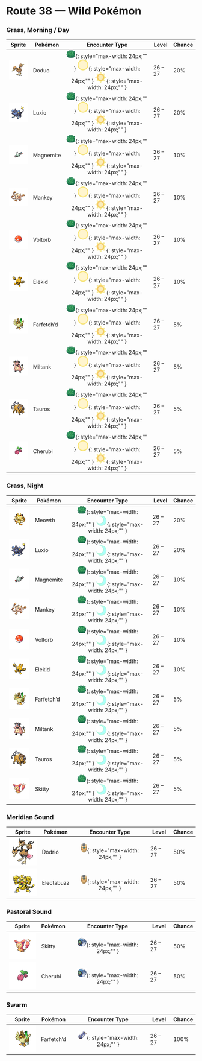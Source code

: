 # Route 38 — Wild Pokémon

### Grass, Morning / Day

| Sprite | Pokémon | Encounter Type | Level | Chance |
|:------:|---------|:--------------:|-------|--------|
| ![Doduo](../../assets/sprites/doduo/front.gif "By alternately raising and lowering its two heads, it balances itself to be more stable while running.") | Doduo | ![Grass](../../assets/encounter_types/grass.png "Grass"){: style="max-width: 24px;"" } ![Morning](../../assets/encounter_types/morning.png "Morning"){: style="max-width: 24px;"" } ![Day](../../assets/encounter_types/day.png "Day"){: style="max-width: 24px;"" } | 26 – 27 | 20% |
| ![Luxio](../../assets/sprites/luxio/front.gif "By gathering their tails together, they collectively generate powerful electricity from their claws.") | Luxio | ![Grass](../../assets/encounter_types/grass.png "Grass"){: style="max-width: 24px;"" } ![Morning](../../assets/encounter_types/morning.png "Morning"){: style="max-width: 24px;"" } ![Day](../../assets/encounter_types/day.png "Day"){: style="max-width: 24px;"" } | 26 – 27 | 20% |
| ![Magnemite](../../assets/sprites/magnemite/front.gif "It is attracted by electromagnetic waves. It may approach Trainers if they are using their Pokégear.") | Magnemite | ![Grass](../../assets/encounter_types/grass.png "Grass"){: style="max-width: 24px;"" } ![Morning](../../assets/encounter_types/morning.png "Morning"){: style="max-width: 24px;"" } ![Day](../../assets/encounter_types/day.png "Day"){: style="max-width: 24px;"" } | 26 – 27 | 10% |
| ![Mankey](../../assets/sprites/mankey/front.gif "It is extremely ill-tempered. Groups of them will attack any handy target for no reason.") | Mankey | ![Grass](../../assets/encounter_types/grass.png "Grass"){: style="max-width: 24px;"" } ![Morning](../../assets/encounter_types/morning.png "Morning"){: style="max-width: 24px;"" } ![Day](../../assets/encounter_types/day.png "Day"){: style="max-width: 24px;"" } | 26 – 27 | 10% |
| ![Voltorb](../../assets/sprites/voltorb/front.gif "It rolls to move. If the ground is uneven, a sudden jolt from hitting a bump can cause it to explode.") | Voltorb | ![Grass](../../assets/encounter_types/grass.png "Grass"){: style="max-width: 24px;"" } ![Morning](../../assets/encounter_types/morning.png "Morning"){: style="max-width: 24px;"" } ![Day](../../assets/encounter_types/day.png "Day"){: style="max-width: 24px;"" } | 26 – 27 | 10% |
| ![Elekid](../../assets/sprites/elekid/front.gif "It rotates its arms to generate electricity, but it tires easily, so it only charges up a little bit.") | Elekid | ![Grass](../../assets/encounter_types/grass.png "Grass"){: style="max-width: 24px;"" } ![Morning](../../assets/encounter_types/morning.png "Morning"){: style="max-width: 24px;"" } ![Day](../../assets/encounter_types/day.png "Day"){: style="max-width: 24px;"" } | 26 – 27 | 10% |
| ![Farfetch’d](../../assets/sprites/farfetchd/front.gif "If anyone tries to disturb where the essential plant stalks grow, it uses its own stalk to thwart them.") | Farfetch’d | ![Grass](../../assets/encounter_types/grass.png "Grass"){: style="max-width: 24px;"" } ![Morning](../../assets/encounter_types/morning.png "Morning"){: style="max-width: 24px;"" } ![Day](../../assets/encounter_types/day.png "Day"){: style="max-width: 24px;"" } | 26 – 27 | 5% |
| ![Miltank](../../assets/sprites/miltank/front.gif "Its milk is packed with nutrition, making it the ultimate beverage for the sick or weary.") | Miltank | ![Grass](../../assets/encounter_types/grass.png "Grass"){: style="max-width: 24px;"" } ![Morning](../../assets/encounter_types/morning.png "Morning"){: style="max-width: 24px;"" } ![Day](../../assets/encounter_types/day.png "Day"){: style="max-width: 24px;"" } | 26 – 27 | 5% |
| ![Tauros](../../assets/sprites/tauros/front.gif "They fight each other by locking horns. The herd’s protector takes pride in its battle-scarred horns.") | Tauros | ![Grass](../../assets/encounter_types/grass.png "Grass"){: style="max-width: 24px;"" } ![Morning](../../assets/encounter_types/morning.png "Morning"){: style="max-width: 24px;"" } ![Day](../../assets/encounter_types/day.png "Day"){: style="max-width: 24px;"" } | 26 – 27 | 5% |
| ![Cherubi](../../assets/sprites/cherubi/front.gif "It evolves by sucking the energy out of the small ball where it had been storing nutrients.") | Cherubi | ![Grass](../../assets/encounter_types/grass.png "Grass"){: style="max-width: 24px;"" } ![Morning](../../assets/encounter_types/morning.png "Morning"){: style="max-width: 24px;"" } ![Day](../../assets/encounter_types/day.png "Day"){: style="max-width: 24px;"" } | 26 – 27 | 5% |

### Grass, Night

| Sprite | Pokémon | Encounter Type | Level | Chance |
|:------:|---------|:--------------:|-------|--------|
| ![Meowth](../../assets/sprites/meowth/front.gif "It is fascinated by round objects. It can’t stop playing with them until it tires and falls asleep.") | Meowth | ![Grass](../../assets/encounter_types/grass.png "Grass"){: style="max-width: 24px;"" } ![Night](../../assets/encounter_types/night.png "Night"){: style="max-width: 24px;"" } | 26 – 27 | 20% |
| ![Luxio](../../assets/sprites/luxio/front.gif "By gathering their tails together, they collectively generate powerful electricity from their claws.") | Luxio | ![Grass](../../assets/encounter_types/grass.png "Grass"){: style="max-width: 24px;"" } ![Night](../../assets/encounter_types/night.png "Night"){: style="max-width: 24px;"" } | 26 – 27 | 20% |
| ![Magnemite](../../assets/sprites/magnemite/front.gif "It is attracted by electromagnetic waves. It may approach Trainers if they are using their Pokégear.") | Magnemite | ![Grass](../../assets/encounter_types/grass.png "Grass"){: style="max-width: 24px;"" } ![Night](../../assets/encounter_types/night.png "Night"){: style="max-width: 24px;"" } | 26 – 27 | 10% |
| ![Mankey](../../assets/sprites/mankey/front.gif "It is extremely ill-tempered. Groups of them will attack any handy target for no reason.") | Mankey | ![Grass](../../assets/encounter_types/grass.png "Grass"){: style="max-width: 24px;"" } ![Night](../../assets/encounter_types/night.png "Night"){: style="max-width: 24px;"" } | 26 – 27 | 10% |
| ![Voltorb](../../assets/sprites/voltorb/front.gif "It rolls to move. If the ground is uneven, a sudden jolt from hitting a bump can cause it to explode.") | Voltorb | ![Grass](../../assets/encounter_types/grass.png "Grass"){: style="max-width: 24px;"" } ![Night](../../assets/encounter_types/night.png "Night"){: style="max-width: 24px;"" } | 26 – 27 | 10% |
| ![Elekid](../../assets/sprites/elekid/front.gif "It rotates its arms to generate electricity, but it tires easily, so it only charges up a little bit.") | Elekid | ![Grass](../../assets/encounter_types/grass.png "Grass"){: style="max-width: 24px;"" } ![Night](../../assets/encounter_types/night.png "Night"){: style="max-width: 24px;"" } | 26 – 27 | 10% |
| ![Farfetch’d](../../assets/sprites/farfetchd/front.gif "If anyone tries to disturb where the essential plant stalks grow, it uses its own stalk to thwart them.") | Farfetch’d | ![Grass](../../assets/encounter_types/grass.png "Grass"){: style="max-width: 24px;"" } ![Night](../../assets/encounter_types/night.png "Night"){: style="max-width: 24px;"" } | 26 – 27 | 5% |
| ![Miltank](../../assets/sprites/miltank/front.gif "Its milk is packed with nutrition, making it the ultimate beverage for the sick or weary.") | Miltank | ![Grass](../../assets/encounter_types/grass.png "Grass"){: style="max-width: 24px;"" } ![Night](../../assets/encounter_types/night.png "Night"){: style="max-width: 24px;"" } | 26 – 27 | 5% |
| ![Tauros](../../assets/sprites/tauros/front.gif "They fight each other by locking horns. The herd’s protector takes pride in its battle-scarred horns.") | Tauros | ![Grass](../../assets/encounter_types/grass.png "Grass"){: style="max-width: 24px;"" } ![Night](../../assets/encounter_types/night.png "Night"){: style="max-width: 24px;"" } | 26 – 27 | 5% |
| ![Skitty](../../assets/sprites/skitty/front.gif "It’s adorable when it chases its own tail. It’s difficult to earn its trust.") | Skitty | ![Grass](../../assets/encounter_types/grass.png "Grass"){: style="max-width: 24px;"" } ![Night](../../assets/encounter_types/night.png "Night"){: style="max-width: 24px;"" } | 26 – 27 | 5% |

### Meridian Sound

| Sprite | Pokémon | Encounter Type | Level | Chance |
|:------:|---------|:--------------:|-------|--------|
| ![Dodrio](../../assets/sprites/dodrio/front.gif "It collects data and plans three times as wisely, but it may think too much and fall into a state of immobility.") | Dodrio | ![Meridian Sound](../../assets/encounter_types/meridian_sound.png "Meridian Sound"){: style="max-width: 24px;"" } | 26 – 27 | 50% |
| ![Electabuzz](../../assets/sprites/electabuzz/front.gif "Electricity runs across the surface of its body. In darkness, its entire body glows a whitish-blue.") | Electabuzz | ![Meridian Sound](../../assets/encounter_types/meridian_sound.png "Meridian Sound"){: style="max-width: 24px;"" } | 26 – 27 | 50% |

### Pastoral Sound

| Sprite | Pokémon | Encounter Type | Level | Chance |
|:------:|---------|:--------------:|-------|--------|
| ![Skitty](../../assets/sprites/skitty/front.gif "It’s adorable when it chases its own tail. It’s difficult to earn its trust.") | Skitty | ![Pastoral Sound](../../assets/encounter_types/pastoral_sound.png "Pastoral Sound"){: style="max-width: 24px;"" } | 26 – 27 | 50% |
| ![Cherubi](../../assets/sprites/cherubi/front.gif "It evolves by sucking the energy out of the small ball where it had been storing nutrients.") | Cherubi | ![Pastoral Sound](../../assets/encounter_types/pastoral_sound.png "Pastoral Sound"){: style="max-width: 24px;"" } | 26 – 27 | 50% |

### Swarm

| Sprite | Pokémon | Encounter Type | Level | Chance |
|:------:|---------|:--------------:|-------|--------|
| ![Farfetch’d](../../assets/sprites/farfetchd/front.gif "If anyone tries to disturb where the essential plant stalks grow, it uses its own stalk to thwart them.") | Farfetch’d | ![Swarm](../../assets/encounter_types/swarm.png "Swarm"){: style="max-width: 24px;"" } | 26 – 27 | 100% |

